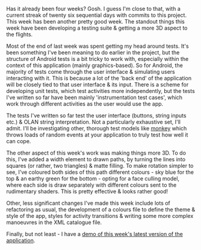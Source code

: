 Has it already been four weeks? Gosh. I guess I'm close to that, with a current streak of twenty six sequential days with commits to this project. This week has been another pretty good week. The standout things this week have been developing a testing suite & getting a more 3D aspect to the flights.

Most of the end of last week was spent getting my head around tests. It's been something I've been meaning to do earlier in the project, but the structure of Android tests is a bit tricky to work with, especially within the context of this application (mainly graphics-based). So for Android, the majority of tests come through the user interface & simulating users interacting with it. This is because a lot of the 'back end' of the application will be closely tied to that user interface & its input. There is a scheme for developing unit tests, which test activities more independently, but the tests I've written so far have been mainly 'instrumentation test cases', which work through different activities as the user would use the app. 

The tests I've written so far test the user interface (buttons, string inputs etc.) & OLAN string interpretation. Not a particularly exhaustive set, I'll admit. I'll be investigating other, thorough test models like [monkey](https://developer.android.com/tools/help/monkey.html) which throws loads of random events at your application to truly test how well it can cope.

The other aspect of this week's work was making things more 3D. To do this, I've added a width element to drawn paths, by turning the lines into squares (or rather, two triangles) & matte filling. To make rotation simpler to see, I've coloured both sides of this path different colours - sky blue for the top & an earthy green for the bottom - opting for a face culling model, where each side is draw separately with different colours sent to the rudimentary shaders. This is pretty effective & looks rather good! 

Other, less significant changes I've made this week include lots of refactoring as usual, the development of a colours file to define the theme & style of the app, styles for activity transitions & writing some more complex manoeuvres in the XML catalogue file.

Finally, but not least - I have a [demo of this week's latest version of the application](https://www.youtube.com/watch?v=78MutPXwtXM).
